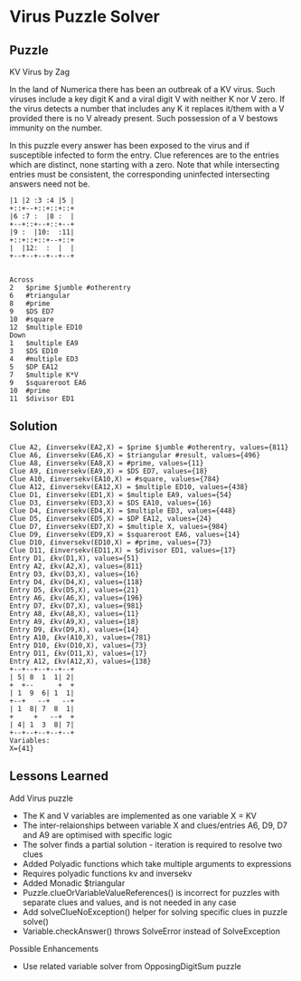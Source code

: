 # Virus Puzzle Solver

## Puzzle

KV Virus by Zag

In the land of Numerica there has been an outbreak of a KV virus. Such viruses include a key digit K and a viral digit V with neither K nor V zero. If the virus detects a number that includes any K it replaces it/them with a V provided there is no V already present. Such possession of a V bestows immunity on the number. 

In this puzzle every answer has been exposed to the virus and if susceptible infected to form the entry. Clue references are to the entries which are distinct, none starting with a zero. Note that while intersecting entries must be consistent, the corresponding uninfected intersecting answers need not be.

```+--+--+--+--+--+
|1 |2 :3 :4 |5 |
+::+--+::+::+::+
|6 :7 :  |8 :  |
+--+::+--+::+--+
|9 :  |10:  :11|
+::+::+::+--+::+
|  |12:  :  |  |
+--+--+--+--+--+


Across
2	$prime $jumble #otherentry
6	#triangular
8	#prime
9	$DS ED7
10	#square
12	$multiple ED10
Down
1	$multiple EA9
3	$DS ED10
4	#multiple ED3
5	$DP EA12
7	$multiple K*V
9	$squareroot EA6
10	#prime
11	$divisor ED1
```

## Solution

```Puzzle Summary
Clue A2, £inversekv(EA2,X) = $prime $jumble #otherentry, values={811}
Clue A6, £inversekv(EA6,X) = $triangular #result, values={496}
Clue A8, £inversekv(EA8,X) = #prime, values={11}
Clue A9, £inversekv(EA9,X) = $DS ED7, values={18}
Clue A10, £inversekv(EA10,X) = #square, values={784}
Clue A12, £inversekv(EA12,X) = $multiple ED10, values={438}
Clue D1, £inversekv(ED1,X) = $multiple EA9, values={54}
Clue D3, £inversekv(ED3,X) = $DS EA10, values={16}
Clue D4, £inversekv(ED4,X) = $multiple ED3, values={448}
Clue D5, £inversekv(ED5,X) = $DP EA12, values={24}
Clue D7, £inversekv(ED7,X) = $multiple X, values={984}
Clue D9, £inversekv(ED9,X) = $squareroot EA6, values={14}
Clue D10, £inversekv(ED10,X) = #prime, values={73}
Clue D11, £inversekv(ED11,X) = $divisor ED1, values={17}
Entry D1, £kv(D1,X), values={51}
Entry A2, £kv(A2,X), values={811}
Entry D3, £kv(D3,X), values={16}
Entry D4, £kv(D4,X), values={118}
Entry D5, £kv(D5,X), values={21}
Entry A6, £kv(A6,X), values={196}
Entry D7, £kv(D7,X), values={981}
Entry A8, £kv(A8,X), values={11}
Entry A9, £kv(A9,X), values={18}
Entry D9, £kv(D9,X), values={14}
Entry A10, £kv(A10,X), values={781}
Entry D10, £kv(D10,X), values={73}
Entry D11, £kv(D11,X), values={17}
Entry A12, £kv(A12,X), values={138}
+--+--+--+--+--+
| 5| 8  1  1| 2|
+  +--      +  +
| 1  9  6| 1  1|
+--+   --+   --+
| 1  8| 7  8  1|
+     +   --+  +
| 4| 1  3  8| 7|
+--+--+--+--+--+
Variables:
X={41}

```

## Lessons Learned

Add Virus puzzle
- The K and V variables are implemented as one variable X = KV
- The inter-relaionships between variable X and clues/entries A6, D9, D7 and A9 are optimised with specific logic
- The solver finds a partial solution - iteration is required to resolve two clues
- Added Polyadic functions which take multiple arguments to expressions
- Requires polyadic functions kv and inversekv
- Added Monadic $triangular
- Puzzle.clueOrVariableValueReferences() is incorrect for puzzles with separate clues and values, and is not needed in any case
- Add solveClueNoException() helper for solving specific clues in puzzle solve()
- Variable.checkAnswer() throws SolveError instead of SolveException

Possible Enhancements
- Use related variable solver from OpposingDigitSum puzzle
